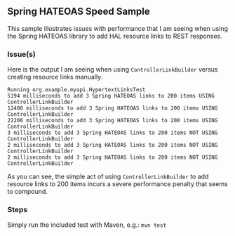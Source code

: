 ## Spring HATEOAS Speed Sample

This sample illustrates issues with performance that I am seeing when using the Spring HATEOAS library to add HAL resource links to REST responses.

### Issue(s)

Here is the output I am seeing when using `ControllerLinkBuilder` versus creating resource links manually:

```
Running org.example.myapi.HypertextLinksTest
5194 milliseconds to add 3 Spring HATEOAS links to 200 items USING ControllerLinkBuilder
12486 milliseconds to add 3 Spring HATEOAS links to 200 items USING ControllerLinkBuilder
22206 milliseconds to add 3 Spring HATEOAS links to 200 items USING ControllerLinkBuilder
3 milliseconds to add 3 Spring HATEOAS links to 200 items NOT USING ControllerLinkBuilder
2 milliseconds to add 3 Spring HATEOAS links to 200 items NOT USING ControllerLinkBuilder
2 milliseconds to add 3 Spring HATEOAS links to 200 items NOT USING ControllerLinkBuilder
```

As you can see, the simple act of using `ControllerLinkBuilder` to add resource links to 200 items incurs a severe performance penalty that seems to compound.

### Steps

Simply run the included test with Maven, e.g.: `mvn test`
